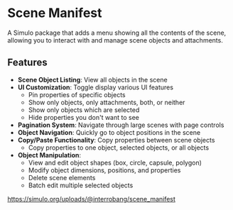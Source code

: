 # Scene Manifest

A Simulo package that adds a menu showing all the contents of the scene, allowing you to interact with and manage scene objects and attachments.

## Features

- **Scene Object Listing**: View all objects in the scene
- **UI Customization**: Toggle display various UI features
  - Pin properties of specific objects
  - Show only objects, only attachments, both, or neither
  - Show only objects which are selected
  - Hide properties you don't want to see
- **Pagination System**: Navigate through large scenes with page controls
- **Object Navigation**: Quickly go to object positions in the scene
- **Copy/Paste Functionality**: Copy properties between scene objects
  - Copy properties to one object, selected objects, or all objects
- **Object Manipulation**:
  - View and edit object shapes (box, circle, capsule, polygon)
  - Modify object dimensions, positions, and properties
  - Delete scene elements
  - Batch edit multiple selected objects

https://simulo.org/uploads/@interrobang/scene_manifest
